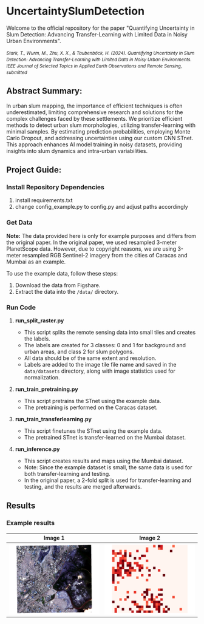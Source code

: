 # UncertaintySlumDetection

Welcome to the official repository for the paper "Quantifying Uncertainty in Slum Detection: Advancing Transfer-Learning with Limited Data in Noisy Urban Environments".

<small><i>Stark, T., Wurm, M., Zhu, X. X., & Taubenböck, H. (2024). Quantifying Uncertainty in Slum Detection: Advancing Transfer-Learning with Limited Data in Noisy Urban Environments. IEEE Journal of Selected Topics in Applied Earth Observations and Remote Sensing, submitted</i></small>

## Abstract Summary:

In urban slum mapping, the importance of efficient techniques is often underestimated, limiting comprehensive research and solutions for the complex challenges faced by these settlements. We prioritize efficient methods to detect urban slum morphologies, utilizing transfer-learning with minimal samples. By estimating prediction probabilities, employing Monte Carlo Dropout, and addressing uncertainties using our custom CNN STnet. This approach enhances AI model training in noisy datasets, providing insights into slum dynamics and intra-urban variabilities.


## Project Guide:

### **Install Repository Dependencies**

1. install requirements.txt
2. change config_example.py to config.py and adjust paths accordingly

### **Get Data**

**Note:** The data provided here is only for example purposes and differs from the original paper. In the original paper, we used resampled 3-meter PlanetScope data. However, due to copyright reasons, we are using 3-meter resampled RGB Sentinel-2 imagery from the cities of Caracas and Mumbai as an example.

To use the example data, follow these steps:

1. Download the data from Figshare.
2. Extract the data into the `/data/` directory.


### **Run Code**

1. **run_split_raster.py**
    - This script splits the remote sensing data into small tiles and creates the labels.
    - The labels are created for 3 classes: 0 and 1 for background and urban areas, and class 2 for slum polygons.
    - All data should be of the same extent and resolution.
    - Labels are added to the image tile file name and saved in the `data/datasets` directory, along with image statistics used for normalization.

2. **run_train_pretraining.py**
    - This script pretrains the STnet using the example data.
    - The pretraining is performed on the Caracas dataset.

3. **run_train_transferlearning.py**
    - This script finetunes the STnet using the example data.
    - The pretrained STnet is transfer-learned on the Mumbai dataset.

4. **run_inference.py**
    - This script creates results and maps using the Mumbai dataset.
    - Note: Since the example dataset is small, the same data is used for both transfer-learning and testing.
    - In the original paper, a 2-fold split is used for transfer-learning and testing, and the results are merged afterwards.

## Results

### Example results
| Image 1 | Image 2 |
|---------|---------|
| ![alt text](https://github.com/stark-t/UncertaintySlumDetection/blob/master/images_repo/mumbai.png) | ![alt text](https://github.com/stark-t/UncertaintySlumDetection/blob/master/images_repo/mumbai_results.png) |
